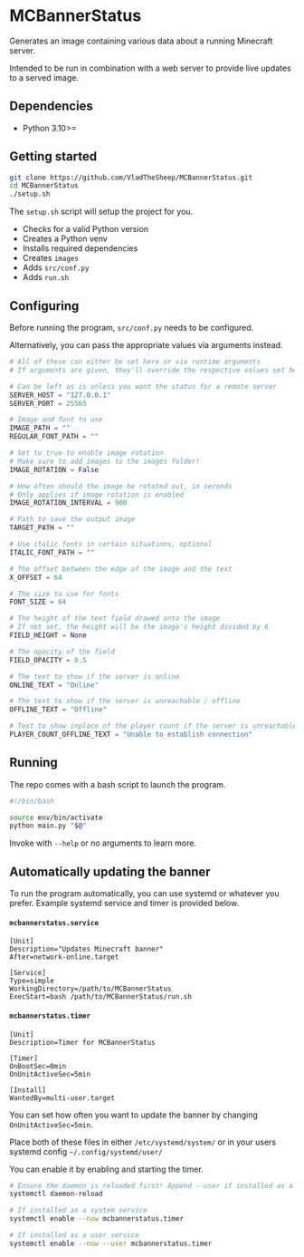 # MCBannerStatus
Generates an image containing various data about a running Minecraft server.

Intended to be run in combination with a web server to provide live updates to a served image.

## Dependencies

 - Python 3.10>=

## Getting started

```Bash
git clone https://github.com/VladTheSheep/MCBannerStatus.git
cd MCBannerStatus
./setup.sh
```
The `setup.sh` script will setup the project for you.

 - Checks for a valid Python version
 - Creates a Python venv
 - Installs required dependencies
 - Creates `images`
 - Adds `src/conf.py`
 - Adds `run.sh`

## Configuring

Before running the program, `src/conf.py` needs to be configured.

Alternatively, you can pass the appropriate values via arguments instead.

```Python
# All of these can either be set here or via runtime arguments
# If arguments are given, they'll override the respective values set here

# Can be left as is unless you want the status for a remote server
SERVER_HOST = "127.0.0.1"
SERVER_PORT = 25565

# Image and font to use
IMAGE_PATH = ""
REGULAR_FONT_PATH = ""

# Set to true to enable image rotation
# Make sure to add images to the images folder!
IMAGE_ROTATION = False

# How often should the image be rotated out, in seconds
# Only applies if image rotation is enabled
IMAGE_ROTATION_INTERVAL = 900

# Path to save the output image
TARGET_PATH = ""

# Use italic fonts in certain situations, optional
ITALIC_FONT_PATH = ""

# The offset between the edge of the image and the text
X_OFFSET = 64

# The size to use for fonts
FONT_SIZE = 64

# The height of the text field drawed onto the image
# If not set, the height will be the image's height divided by 6
FIELD_HEIGHT = None

# The opacity of the field
FIELD_OPACITY = 0.5

# The text to show if the server is online
ONLINE_TEXT = "Online"

# The text to show if the server is unreachable / offline
OFFLINE_TEXT = "Offline"

# Text to show inplace of the player count if the server is unreachable / offline
PLAYER_COUNT_OFFLINE_TEXT = "Unable to establish connection"
```

## Running

The repo comes with a bash script to launch the program.

```Bash
#!/bin/bash

source env/bin/activate
python main.py "$@"
```

Invoke with `--help` or no arguments to learn more.

## Automatically updating the banner

To run the program automatically, you can use systemd or whatever you prefer. Example systemd service and timer is provided below.

#### `mcbannerstatus.service`

```
[Unit]
Description="Updates Minecraft banner"
After=network-online.target

[Service]
Type=simple
WorkingDirectory=/path/to/MCBannerStatus
ExecStart=bash /path/to/MCBannerStatus/run.sh
```

#### `mcbannerstatus.timer`

```
[Unit]
Description=Timer for MCBannerStatus

[Timer]
OnBootSec=0min
OnUnitActiveSec=5min

[Install]
WantedBy=multi-user.target
```

You can set how often you want to update the banner by changing `OnUnitActiveSec=5min`.

Place both of these files in either `/etc/systemd/system/` or in your users systemd config `~/.config/systemd/user/`

You can enable it by enabling and starting the timer.

```Bash
# Ensure the daemon is reloaded first! Append --user if installed as a user service
systemctl daemon-reload

# If installed as a system service
systemctl enable --now mcbannerstatus.timer

# If installed as a user service
systemctl enable --now --user mcbannerstatus.timer
```
